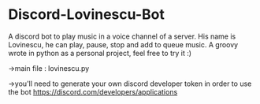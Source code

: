 # Discord-Lovinescu-Bot
A discord bot to play music in a voice channel of a server. His name is Lovinescu, he can play, pause, stop and add to queue music. A groovy wrote in python as a personal project, feel free to try it :)

->main file : lovinescu.py

->you'll need to generate your own discord developer token in order to use the bot
https://discord.com/developers/applications

